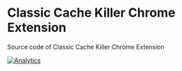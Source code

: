 # Classic Cache Killer Chrome Extension

Source code of Classic Cache Killer Chrome Extension

[![Analytics](https://ga-beacon.appspot.com/UA-241921-20/github)](https://github.com/igrigorik/ga-beacon)
